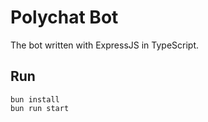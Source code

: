 # Polychat Bot

The bot written with ExpressJS in TypeScript.

## Run

```
bun install
bun run start
```

